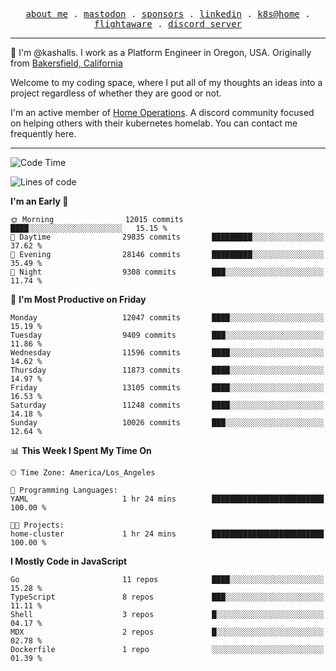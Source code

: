 <p align="center">
  <samp>
    <a href="https://jordanjones.org/">about me</a> .
    <a rel="me" href="https://mastodon.social/@kashall">mastodon</a> .
    <a href="https://github.com/sponsors/kashalls">sponsors</a> .
    <a href="https://linkedin.com/in/jordpjones">linkedin</a> .
    <a href="https://github.com/kashalls/home-cluster">k8s@home</a> .
    <a href="https://flightaware.com/adsb/stats/user/kashalls">flightaware</a> .
    <a href="https://discord.gg/V2WrCfqba9">discord server</a>
  </samp>
</p>

----------------------------------------------------------------

:wave: I'm @kashalls. I work as a Platform Engineer in Oregon, USA. Originally from [Bakersfield, California](https://maps.app.goo.gl/QQMtywTWghpXB6Tu6)

Welcome to my coding space, where I put all of my thoughts an ideas into a project regardless of whether they are good or not.

I'm an active member of [Home Operations](https://discord.gg/home-operations). A discord community focused on helping others with their kubernetes homelab. You can contact me frequently here.

----------------------------------------------------------------
<!--START_SECTION:waka-->
![Code Time](http://img.shields.io/badge/Code%20Time-2%2C405%20hrs%2035%20mins-blue)

![Lines of code](https://img.shields.io/badge/From%20Hello%20World%20I%27ve%20Written-12.3%20million%20lines%20of%20code-blue)

**I'm an Early 🐤** 

```text
🌞 Morning                12015 commits       ████░░░░░░░░░░░░░░░░░░░░░   15.15 % 
🌆 Daytime                29835 commits       █████████░░░░░░░░░░░░░░░░   37.62 % 
🌃 Evening                28146 commits       █████████░░░░░░░░░░░░░░░░   35.49 % 
🌙 Night                  9308 commits        ███░░░░░░░░░░░░░░░░░░░░░░   11.74 % 
```
📅 **I'm Most Productive on Friday** 

```text
Monday                   12047 commits       ████░░░░░░░░░░░░░░░░░░░░░   15.19 % 
Tuesday                  9409 commits        ███░░░░░░░░░░░░░░░░░░░░░░   11.86 % 
Wednesday                11596 commits       ████░░░░░░░░░░░░░░░░░░░░░   14.62 % 
Thursday                 11873 commits       ████░░░░░░░░░░░░░░░░░░░░░   14.97 % 
Friday                   13105 commits       ████░░░░░░░░░░░░░░░░░░░░░   16.53 % 
Saturday                 11248 commits       ████░░░░░░░░░░░░░░░░░░░░░   14.18 % 
Sunday                   10026 commits       ███░░░░░░░░░░░░░░░░░░░░░░   12.64 % 
```


📊 **This Week I Spent My Time On** 

```text
🕑︎ Time Zone: America/Los_Angeles

💬 Programming Languages: 
YAML                     1 hr 24 mins        █████████████████████████   100.00 % 

🐱‍💻 Projects: 
home-cluster             1 hr 24 mins        █████████████████████████   100.00 % 
```

**I Mostly Code in JavaScript** 

```text
Go                       11 repos            ████░░░░░░░░░░░░░░░░░░░░░   15.28 % 
TypeScript               8 repos             ███░░░░░░░░░░░░░░░░░░░░░░   11.11 % 
Shell                    3 repos             █░░░░░░░░░░░░░░░░░░░░░░░░   04.17 % 
MDX                      2 repos             █░░░░░░░░░░░░░░░░░░░░░░░░   02.78 % 
Dockerfile               1 repo              ░░░░░░░░░░░░░░░░░░░░░░░░░   01.39 % 
```




<!--END_SECTION:waka-->
